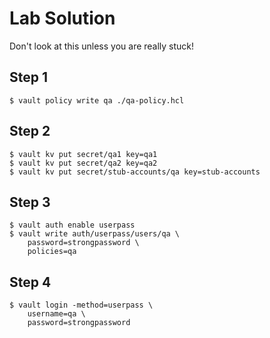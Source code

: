 # Lab Solution
Don't look at this unless you are really stuck!
## Step 1
```shell script
$ vault policy write qa ./qa-policy.hcl 
```
## Step 2
```shell script
$ vault kv put secret/qa1 key=qa1
$ vault kv put secret/qa2 key=qa2
$ vault kv put secret/stub-accounts/qa key=stub-accounts
```
## Step 3
```shell script
$ vault auth enable userpass
$ vault write auth/userpass/users/qa \
    password=strongpassword \
    policies=qa
```
## Step 4
```shell script
$ vault login -method=userpass \
    username=qa \
    password=strongpassword
```
